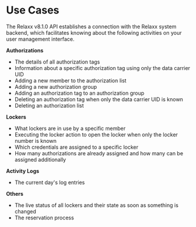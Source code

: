 # Use Cases

The Relaxx v8.1.0 API establishes a connection with the Relaxx system backend, which facilitates knowing about the following activities on your user management interface.

**Authorizations**

* The details of all authorization tags
* Information about a specific authorization tag using only the data carrier UID
* Adding a new member to the authorization list
* Adding a new authorization group
* Adding an authorization tag to an authorization group
* Deleting an authorization tag when only the data carrier UID is known
* Deleting an authorization list

**Lockers**

* What lockers are in use by a specific member
* Executing the locker action to open the locker when only the locker number is known
* Which credentials are assigned to a specific locker
* How many authorizations are already assigned and how many can be assigned additionally

**Activity Logs**

* The current day's log entries

**Others**

* The live status of all lockers and their state as soon as something is changed
* The reservation process
